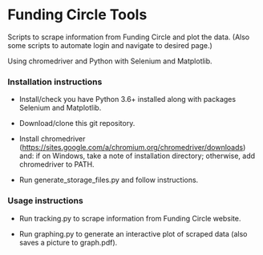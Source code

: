 # Funding Circle Tools

Scripts to scrape information from Funding Circle and plot the data. 
(Also some scripts to automate login and navigate to desired page.)

Using chromedriver and Python with Selenium and Matplotlib.

### Installation instructions ###

* Install/check you have Python 3.6+ installed along with packages Selenium and Matplotlib.

* Download/clone this git repository.

* Install chromedriver (https://sites.google.com/a/chromium.org/chromedriver/downloads) and: if on Windows, take a note of installation directory; otherwise, add chromedriver to PATH.

* Run generate_storage_files.py and follow instructions.

### Usage instructions ###

* Run tracking.py to scrape information from Funding Circle website.

* Run graphing.py to generate an interactive plot of scraped data (also saves a picture to graph.pdf).

